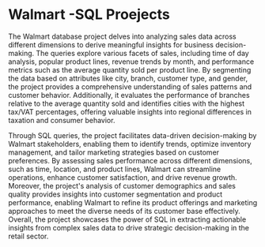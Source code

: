 # Walmart -SQL Proejects

The Walmart database project delves into analyzing sales data across different 
dimensions to derive meaningful insights for business decision-making. The 
queries explore various facets of sales, including time of day analysis, popular 
product lines, revenue trends by month, and performance metrics such as the 
average quantity sold per product line. By segmenting the data based on 
attributes like city, branch, customer type, and gender, the project provides a 
comprehensive understanding of sales patterns and customer behavior. 
Additionally, it evaluates the performance of branches relative to the average 
quantity sold and identifies cities with the highest tax/VAT percentages, 
offering valuable insights into regional differences in taxation and consumer 
behavior.

Through SQL queries, the project facilitates data-driven decision-making by 
Walmart stakeholders, enabling them to identify trends, optimize inventory 
management, and tailor marketing strategies based on customer preferences. By 
assessing sales performance across different dimensions, such as time, location, 
and product lines, Walmart can streamline operations, enhance customer 
satisfaction, and drive revenue growth. Moreover, the project's analysis of 
customer demographics and sales quality provides insights into customer 
segmentation and product performance, enabling Walmart to refine its product 
offerings and marketing approaches to meet the diverse needs of its customer 
base effectively. Overall, the project showcases the power of SQL in extracting 
actionable insights from complex sales data to drive strategic decision-making in the retail sector.
